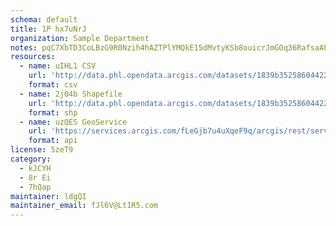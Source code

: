 ```yaml
---
schema: default
title: 1P hx7uNrJ 
organization: Sample Department 
notes: pqC7XbTD3CoLBzG9R0Nzih4hAZTPlYMQkE15dMvtyKSb8ouicrJmGOq36RafsaAPFgB242ngxeK  OW65fwpIVjdjZYWUHQNrFsI 
resources:
  - name: uIHL1 CSV
    url: 'http://data.phl.opendata.arcgis.com/datasets/1839b35258604422b0b520cbb668df0d_0.csv'
    format: csv
  - name: 2j04b Shapefile
    url: 'http://data.phl.opendata.arcgis.com/datasets/1839b35258604422b0b520cbb668df0d_0.zip'
    format: shp
  - name: uzQES GeoService
    url: 'https://services.arcgis.com/fLeGjb7u4uXqeF9q/arcgis/rest/services/Air_Monitoring_Stations/FeatureServer/0/query'
    format: api
license: 5zeT9 
category:
  - kJCYH 
  - 8r Ei 
  - 7hQap 
maintainer: ldgQI  
maintainer_email: fJl6V@Lt1R5.com
---
```

